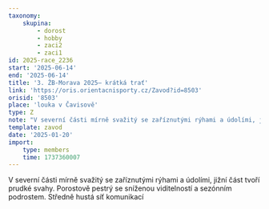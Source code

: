 ```yaml
---
taxonomy:
    skupina:
        - dorost
        - hobby
        - zaci2
        - zaci1
id: 2025-race_2236
start: '2025-06-14'
end: '2025-06-14'
title: '3. ŽB-Morava 2025– krátká trať'
link: 'https://oris.orientacnisporty.cz/Zavod?id=8503'
orisid: '8503'
place: 'louka v Čavisově'
type: Z
note: "V severní části mírně svažitý se zaříznutými rýhami a údolími, jižní část tvoří prudké\r\nsvahy. Porostově pestrý se sníženou viditelností a sezónním podrostem. Středně hustá síť\r\nkomunikací"
template: zavod
date: '2025-01-20'
import:
    type: members
    time: 1737360007
---
```


V severní části mírně svažitý se zaříznutými rýhami a údolími, jižní část tvoří prudké
svahy. Porostově pestrý se sníženou viditelností a sezónním podrostem. Středně hustá síť
komunikací
